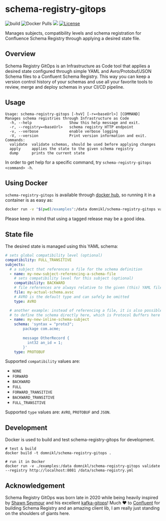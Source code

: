# schema-registry-gitops

![build](https://github.com/domnikl/schema-registry-gitops/workflows/build/badge.svg)
![Docker Pulls](https://img.shields.io/docker/pulls/domnikl/schema-registry-gitops)
<a href="https://codeclimate.com/github/domnikl/schema-registry-gitops/maintainability"><img src="https://api.codeclimate.com/v1/badges/2e87990ad7212a273b49/maintainability" /></a>
[![License](https://img.shields.io/badge/License-Apache%202.0-blue.svg)](LICENSE)

Manages subjects, compatibility levels and schema registration for Confluence Schema Registry through applying a desired state file.

## Overview

Schema Registry GitOps is an Infrastructure as Code tool that applies a desired state configured through simple YAML and
Avro/Protobuf/JSON Schema files to a Confluent Schema Registry. This way you can keep a version control history of your schemas and
use all your favorite tools to review, merge and deploy schemas in your CI/CD pipeline.

## Usage

```
Usage: schema-registry-gitops [-hvV] [-r=<baseUrl>] [COMMAND]
Manages schema registries through Infrastructure as Code
  -h, --help                 Show this help message and exit.
  -r, --registry=<baseUrl>   schema registry HTTP endpoint
  -v, --verbose              enable verbose logging
  -V, --version              Print version information and exit.
Commands:
  validate  validate schemas, should be used before applying changes
  apply     applies the state to the given schema registry
  dump      prints the current state
```

In order to get help for a specific command, try `schema-registry-gitops <command> -h`.

## Using Docker

`schema-registry-gitops` is available through [docker hub](https://hub.docker.com/repository/docker/domnikl/schema-registry-gitops), so running it in a container is as easy as:

```sh
docker run -v "$(pwd)/examples":/data domnikl/schema-registry-gitops validate --registry http://localhost:8081 /data/schema-registry.yml
```

Please keep in mind that using a tagged release may be a good idea.

## State file

The desired state is managed using this YAML schema:

```yaml
# sets global compatibility level (optional)
compatibility: FULL_TRANSITIVE
subjects:
  # a subject that references a file for the schema definition
  - name: my-new-subject-referencing-a-schema-file
    # sets compatibility level for this subject (optional)
    compatibility: BACKWARD
    # file references are always relative to the given (this) YAML file
    file: my-actual-schema.avsc
    # AVRO is the default type and can safely be omitted
    type: AVRO

  # another example: instead of referencing a file, it is also possible
  # to define the schema directly here, which is Protocol Buffers here (note explicit type here)
  - name: my-new-inline-schema-subject
    schema: 'syntax = "proto3";
        package com.acme;
        
        message OtherRecord {
          int32 an_id = 1;
        }'
    type: PROTOBUF
```

Supported `compatibility` values are:
* `NONE`
* `FORWARD`
* `BACKWARD`
* `FULL`
* `FORWARD_TRANSITIVE`
* `BACKWARD_TRANSITIVE`
* `FULL_TRANSITIVE`

Supported `type` values are: `AVRO`, `PROTOBUF` and `JSON`.

## Development

Docker is used to build and test schema-registry-gitops for development.

```shell
# test & build
docker build -t domnikl/schema-registry-gitops .

# run it in Docker
docker run -v ./examples:/data domnikl/schema-registry-gitops validate --registry http://localhost:8081 /data/schema-registry.yml
```

## Acknowledgement

Schema Registry GitOps was born late in 2020 while being heavily inspired by [Shawn Seymour](https://github.com/devshawn) and his excellent [kafka-gitops](https://github.com/devshawn/kafka-gitops)! Much ❤ to [Confluent](https://www.confluent.io/) for building Schema Registry and an amazing client lib, I am really just standing on the shoulders of giants here.
